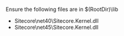 Ensure the following files are in $(RootDir)\lib

* Sitecore\net40\Sitecore.Kernel.dll
* Sitecore\net45\Sitecore.Kernel.dll
